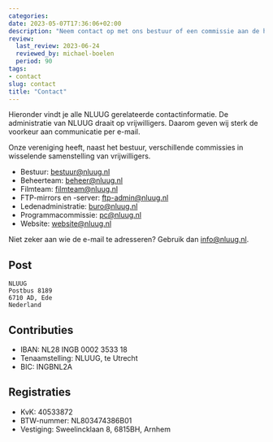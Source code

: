 ```yaml
---
categories:
date: 2023-05-07T17:36:06+02:00
description: "Neem contact op met ons bestuur of een commissie aan de hand van de contactgegevens op deze pagina."
review:
  last_review: 2023-06-24
  reviewed_by: michael-boelen
  period: 90
tags:
- contact
slug: contact
title: "Contact"
---
```


Hieronder vindt je alle NLUUG gerelateerde contactinformatie. De administratie van NLUUG draait op vrijwilligers. Daarom geven wij sterk de voorkeur aan communicatie per e-mail.

Onze vereniging heeft, naast het bestuur, verschillende commissies in wisselende samenstelling van vrijwilligers.

* Bestuur: bestuur@nluug.nl
* Beheerteam: beheer@nluug.nl
* Filmteam: filmteam@nluug.nl
* FTP-mirrors en -server: ftp-admin@nluug.nl
* Ledenadministratie: buro@nluug.nl
* Programmacommissie: pc@nluug.nl
* Website: website@nluug.nl

Niet zeker aan wie de e-mail te adresseren? Gebruik dan info@nluug.nl.

## Post

```
NLUUG
Postbus 8189
6710 AD, Ede
Nederland
```

## Contributies

* IBAN: NL28 INGB 0002 3533 18
* Tenaamstelling: NLUUG, te Utrecht
* BIC: INGBNL2A


## Registraties

* KvK: 40533872
* BTW-nummer: NL803474386B01
* Vestiging: Sweelincklaan 8, 6815BH, Arnhem
